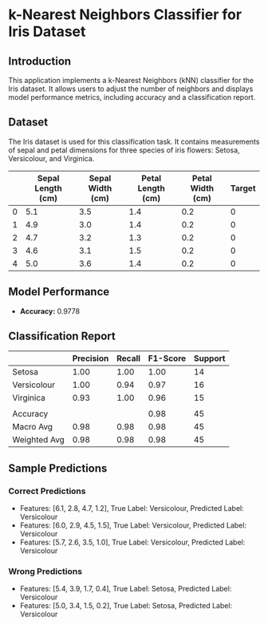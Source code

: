 # k-Nearest Neighbors Classifier for Iris Dataset

## Introduction
This application implements a k-Nearest Neighbors (kNN) classifier for the Iris dataset. It allows users to adjust the number of neighbors and displays model performance metrics, including accuracy and a classification report.

## Dataset
The Iris dataset is used for this classification task. It contains measurements of sepal and petal dimensions for three species of iris flowers: Setosa, Versicolour, and Virginica.

|   | Sepal Length (cm) | Sepal Width (cm) | Petal Length (cm) | Petal Width (cm) | Target |
|---|--------------------|------------------|-------------------|------------------|--------|
| 0 | 5.1                | 3.5              | 1.4               | 0.2              | 0      |
| 1 | 4.9                | 3.0              | 1.4               | 0.2              | 0      |
| 2 | 4.7                | 3.2              | 1.3               | 0.2              | 0      |
| 3 | 4.6                | 3.1              | 1.5               | 0.2              | 0      |
| 4 | 5.0                | 3.6              | 1.4               | 0.2              | 0      |

## Model Performance
- **Accuracy:** 0.9778

## Classification Report

|               | Precision | Recall | F1-Score | Support |
|---------------|-----------|--------|----------|---------|
| Setosa        | 1.00      | 1.00   | 1.00     | 14      |
| Versicolour   | 1.00      | 0.94   | 0.97     | 16      |
| Virginica     | 0.93      | 1.00   | 0.96     | 15      |
|               |           |        |          |         |
| Accuracy      |           |        | 0.98     | 45      |
| Macro Avg     | 0.98      | 0.98   | 0.98     | 45      |
| Weighted Avg  | 0.98      | 0.98   | 0.98     | 45      |

## Sample Predictions

### Correct Predictions
- Features: [6.1, 2.8, 4.7, 1.2], True Label: Versicolour, Predicted Label: Versicolour
- Features: [6.0, 2.9, 4.5, 1.5], True Label: Versicolour, Predicted Label: Versicolour
- Features: [5.7, 2.6, 3.5, 1.0], True Label: Versicolour, Predicted Label: Versicolour

### Wrong Predictions
- Features: [5.4, 3.9, 1.7, 0.4], True Label: Setosa, Predicted Label: Versicolour
- Features: [5.0, 3.4, 1.5, 0.2], True Label: Setosa, Predicted Label: Versicolour


